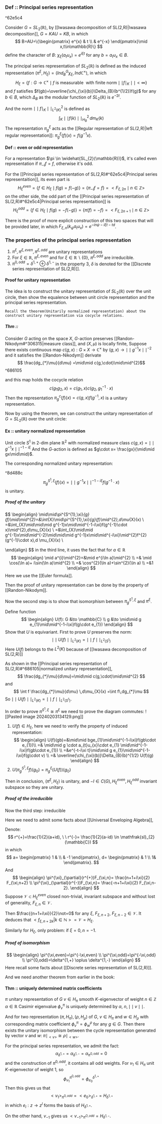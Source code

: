 ### Def :: Principal series representation

^62e5c4

Consider $G=SL_{2}(\mathbb{R})$, by [[Iwasawa decomposition of SL(2,R)|Iwasawa decomposition]], $G=KAU=KB$, in which $$
B=AU=\{\begin{pmatrix}
e^{x}  & t  \\
 & e^{-x}
\end{pmatrix}\mid x,t\in\mathbb{R}\}
$$
define the character of $B$: $\chi_{\xi}(a_{t}u_{x})=e^{i\xi t}$ for any $b=a_{t}u_{x}\in B$. 

The principal series representation of $SL_{2}(\mathbb{R})$ is defined as the induced representation $(\pi^{\xi},H_{\xi})=(Ind^{G}_{B}\chi_{\xi},Ind \mathbb{C}^{\times})$, in which 
$$
H_{\xi}=\{f:G\to \mathbb{C}^{\times} \mid f\ \text{is measurable}\ \ \text{with finite norm} \mid\mid f\mid_{K}\mid\mid<\infty\}
$$
and $f$ satisfies $f(gb)=\overline{\chi_{\xi}(b)}\Delta_{B}(b^{1/2})f(g)$ for any $b\in B$, which $\Delta_{B}$ as the modular function of $SL_{2}(\mathbb{R})$ is $e^{-2t}$.

And the norm $\mid\mid f\mid_{K}\mid\mid_{L^{2}(K)}^{2}$ is defined as $$
\int_{K}\mid\mid f(k)\mid\mid_{H_{B}}^{2}\,dm_{K}(k) 
$$
The representation $\pi^{\xi}_{g}$ acts as the [[Regular representation of SL(2,R)|left regular representation]]: $\pi^{\xi}_{g}(f)(x)=f(g^{-1}x)$.


#### Def :: even or odd representation

For a representation $\pi \in \widehat{SL_{2}(\mathbb{R})}$, it's called even representation if $\pi_{-I}f=f$, otherwise it's odd.

For the [[Principal series representation of SL(2,R)#^62e5c4|Principal series representaition]], its even part is 
$$
H^{even}_{\xi}=\{f\in H_{\xi}\mid f(g)=f(-g)\}=\{\pi_{-I}f=f\}=<F_{\xi,2n}\mid n \in \mathbb{Z}>
$$
on the other side, the odd part of the [[Principal series representation of SL(2,R)#^62e5c4|Principal series representaition]] is 
$$
H^{odd}_{\xi}=\{f\in H_{\xi}\mid f(g)=-f(-g)\}=\{\pi(f)=-f\}=<F_{\xi,2n+1}\mid n \in \mathbb{Z}>
$$

There is the proof of more explicit construction of this two spaces that will be provided later, in which $F_{\xi,n}(k_{\psi}a_{t}u_{x})=e^{-in\psi-i\xi t-td}$.

### The properties of the principal series representation

1. $\pi^{\xi}, \pi^{\xi,even},\pi^{\xi,odd}$ are unitary representations
2. For $\xi \in \mathbb{R}$, $\pi^{\xi,even}$ and for $\xi \in \mathbb{R}\backslash \{0\}$, $\pi^{\xi,odd}$ are irreducible.
3. $\pi^{0,odd}=\delta^{1,+}\oplus\delta^{1,-}$
in the property 3, $\delta$ is denoted for the [[Discrete series representation of SL(2,R)]].



#### Proof for unitary representation

The idea is to construct the unitary representation of $SL_{2}(\mathbb{R})$ over the unit circle, then show the equalence between unit circle representation and the principal series representation.

	Recall the theorem(Unitarily normalized representation) about the construct unitary representation via cocycle relations.

##### Thm :: 
Consider $G$ acting on the space $X$, $G$-action preserves [[Randon-Nikodym#^306315|measure class]], and $(X,\mu)$ is locally finite, Suppose there exists continuous map $c(g,x): G\times X \to \mathbb{C}^{\times}$ by $(g,x)\to \mid\mid g^{-1}x\mid\mid^{-2}$ and it satisfies the [[Randon-Nikodym]] derivate $$
\frac{dg_{*}\mu}{d\mu} =\mid\mid c(g,\cdot)\mid\mid^{2}$$  ^686105
 
and this map holds the cocycle relation $$
c(g_{1}g_{2},x)=c(g_{1},x)c(g_{2},g_{1}^{-1}\cdot x)
$$
Then the representation $\pi^{c}_{g}(f)(x)=c(g,x)f(g^{-1},x)$ is a unitary representation.



Now by using the theorem, we can construct the unitary representation of $G=SL_{2}(\mathbb{R})$ over the unit circle: 

#### Ex :: unitary normalized representation

Unit circle $S^{1}$ in 2-dim plane $\mathbb{R}^{2}$ with normalized measure class
$c(g,x)=\mid\mid g^{-1}x \mid\mid^{-1-i\xi}$
And the $G$-action is defined as $g\cdot x= \frac{gx}{\mid\mid gx\mid\mid}$.

The corresponding normalized unitary representation: 

^8d488c
$$
\pi^{S^{1},\xi}_{g}(f)(x)= \mid\mid g^{-1}x\mid\mid^{-1-i\xi}f(g^{-1}\cdot x)
$$
is unitary.

##### Proof of the unitary 

$$
\begin{align}
\mid\mid\pi^{S^{1},\xi}_{g}(f)\mid\mid^{2}=&\int_{X}\mid\pi^{S^{1},\xi}_{g}(f)\mid^{2}\,d\mu_{X}(x) \\
=&\int_{X}\mid\mid\mid g^{-1}x\mid\mid^{-1-i\xi}f(g^{-1}\cdot x)\mid^{2}\,d\mu_{X}(x)  \\
=&\int_{X}\mid\mid g^{-1}x\mid\mid^{-2}\mid\mid\mid g^{-1}x\mid\mid^{-i\xi}\mid^{2}f^{2}(g^{-1}\cdot x)\,d \mu_{X}(x) \\

\end{align}
$$
in the third line, it uses the fact that for $a\in\mathbb{R}$
$$
\begin{align}
\mid a^{i}\mid^{2}=&\mid e^{i\ln a}\mid^{2} \\
=& \mid \cos(\ln a)+ i\sin(\ln a)\mid^{2} \\
=& \cos^{2}(\ln a)+\sin^{2}(\ln a) \\
=&1
\end{align}
$$
Here we use the [[Euler formula]].

Then the proof of unitary representation can be done by the property of [[Randon-Nikodym]].

Now the second step is to show that isomorphism between $\pi^{S^{1},\xi}_{g}$ and $\pi^{\xi}$.

Define function $$
\begin{align}
U(f): G &\to  \mathbb{C} \\
g &\to  \mid\mid g e_{1}\mid\mid^{-1-i\xi}f(g\cdot e_{1})
\end{align}
$$
Show that $U$ is equivariant.
First to prove $U$ preserves the norm:
$$
\mid\mid U(f)\mid\mid_{L^{2}(K)}=\mid\mid f\mid\mid_{L^{2}(S^{1})}
$$
Here $U(f)$ belongs to the $L^{2}(K)$ because of [[Iwasawa decomposition of SL(2,R)]]

As shown in the [[Principal series representation of SL(2,R)#^686105|normalized unitary representation]],
$$
\frac{dg_{*}\mu}{d\mu}=\mid\mid c(g,\cdot)\mid\mid^{2}
$$
and $$
\int f \frac{dg_{*}\mu}{d\mu} \,d\mu_{X}(x) =\int f\,dg_{*}\mu
$$
So $\mid\mid U(f)\mid\mid_{L^{2}(K)}=\mid\mid f\mid\mid_{L^{2}(S^{1})}$.

In order to prove $\pi^{S^{1},\xi}\cong \pi^{\xi}$ we need to prove the diagram commutes:
![[Pasted image 20240203134129.png]]

1. $U(f)\in H_{\xi}$, here we need to verify the property of induced representation:
$$
\begin{align}
U(f)(gb)=&\mid\mid bge_{1}\mid\mid^{-1-i\xi}f(gb\cdot e_{1})\\ 
=& \mid\mid g \cdot a_{t}u_{x}\cdot e_{1} \mid\mid^{-1-i\xi}f(gb\cdot e_{1}) \\
=&e^{-t-i\xi t}\mid\mid g e_{1}\mid\mid^{-1-i\xi}f(g\cdot v) \\
=& \overline{\chi_{\xi}(b)}\Delta_{B}(b)^{1/2} U(f)(g) 
\end{align}
$$
2. $U(\pi^{S^{1},\xi}_{g}f)(g_{0})=\pi^{\xi}_{g}(U(f))(g_{0})$

Then in conclusion, $(\pi^{\xi},H_{\xi})$ is unitary, and $-I \in C(G), H^{even}_{\xi},H^{odd}_{\xi}$ invariant subspace so they are unitary.


##### Proof of the irreducible
Now the third step: irreducible

Here we need to admit some facts about [[Universal Enveloping Algebra]], 

Denote: $$
r^{+}=\frac{1}{2}(a+id), \ \ r^{-}= \frac{1}{2}(a-id) \in \mathfrak{sl}_{2}(\mathbb{C})
$$
in which $$
a= \begin{pmatrix}
1 & \\
& -1
\end{pmatrix},
d= \begin{pmatrix}
& 1  \\
1&
\end{pmatrix}.
$$
And $$
\begin{align}
\pi^{\xi}_{\partial}(r^{+})F_{\xi,n}= \frac{n+1+i\xi}{2} F_{\xi,n+2} \\
\pi^{\xi}_{\partial}(r^{-})F_{\xi,n}= \frac{-n+1+i\xi}{2} F_{\xi,n-2}.
\end{align}
$$
Suppose $\mathcal{V}\subset H^{even}_{\xi}$ closed non-trivial, invariant subspace and without lost of generality, $F_{\xi,n}\in \mathcal{V}$.

Then $\frac{{n+1+i\xi}}{2}\not=0$ for any $\xi$, $F_{\xi,n+2}$, $F_{\xi,n-2}\in \mathcal{V}$. It deduces that $<f_{\xi,n+2k}|k\in \mathbb{N}>=\mathcal{V}=H_{\xi}$.

Similarly for $H_{\xi}$, only problem: if $\xi=0, n=-1$.


##### Proof of isomorphism
$$
\begin{align}
\pi^{\xi,even}=\pi^{-\xi,even} \\
\pi^{\xi,odd}=\pi^{-\xi,odd} \\
\pi^{0,odd}=\delta^{1,+} \oplus \delta^{1,-} 
\end{align}
$$
Here recall some facts about [[Discrete series representation of SL(2,R)]].

And we need another theorem from earlier in the book:
#### Thm :: uniquely determined matrix coefficients 
$\pi$ unitary representation of $G$
$v \in H_{\pi}$ smooth $K$-eigenvector of weight $n\in \mathbb{Z}$
$\alpha \in \mathbb{R}$ Casimir eigenvalue
$\phi^{\pi}_{v}$ is uniquely determined by $\alpha$, $n, \mid\mid v\mid\mid$.

And for two representation $(\pi,H_{\pi}),(\rho,H_{\rho})$ of $G$, $v\in H_{\pi}$ and $w\in H_{\rho}$ with corresponding matrix coefficient $\phi^{\pi}_{v}=\phi^{\rho}_{w}$ for any $g\in G$. Then there exists the unitary isomorphism between the cycle representation generated by vector $v$ and $w$: $\pi\mid_{<v>}\cong \rho\mid_{<w>}$.

For the principal series representation, we admit the fact: $$
\alpha_{\delta^{1,+}}=\alpha_{\delta^{1,-}}=\alpha_{\pi^{0,odd}}=0
$$
and the construction of $\pi^{0,odd}$, it contains all odd weights. For $v_{1}\in H_{\pi}$ unit $K$-eigenvector of weight 1, so $$
\phi^{\pi^{0,odd}}_{v_{1}}=\phi^{\delta^{1,+}}_{e_{0}}
$$
Then this gives us that $$
<v_{1}>_{\pi^{0,odd}}=<e_{0}>_{\delta^{1,+}}=H_{\delta^{1,+}}
$$
in which $e_{l}: z \to z^{l}$ forms the basis of $H_{\delta^{1,+}}$.

On the other hand, $v_{-1}$ gives us $<v_{-1}>_{\pi^{O,odd}}=H_{\delta^{1,-}}$.